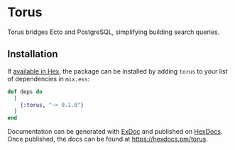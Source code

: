 # Torus

Torus bridges Ecto and PostgreSQL, simplifying building search queries.

## Installation

If [available in Hex](https://hex.pm/docs/publish), the package can be installed
by adding `torus` to your list of dependencies in `mix.exs`:

```elixir
def deps do
  [
    {:torus, "~> 0.1.0"}
  ]
end
```

Documentation can be generated with [ExDoc](https://github.com/elixir-lang/ex_doc)
and published on [HexDocs](https://hexdocs.pm). Once published, the docs can
be found at <https://hexdocs.pm/torus>.

